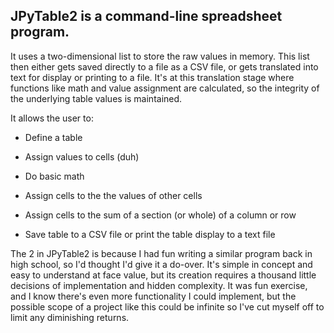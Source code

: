## JPyTable2 is a command-line spreadsheet program.

It uses a two-dimensional list to store the raw values in memory. This list then either gets saved directly to a file as a CSV file, or gets translated into text for display or printing to a file. It's at this translation stage where functions like math and value assignment are calculated, so the integrity of the underlying table values is maintained.

It allows the user to:

* Define a table

* Assign values to cells (duh)

* Do basic math

* Assign cells to the the values of other cells

* Assign cells to the sum of a section (or whole) of a column or row

* Save table to a CSV file or print the table display to a text file

The 2 in JPyTable2 is because I had fun writing a similar program back in high school, so I'd thought I'd give it a do-over. It's simple in concept and easy to understand at face value, but its creation requires a thousand little decisions of implementation and hidden complexity. It was fun exercise, and I know there's even more functionality I could implement, but the possible scope of a project like this could be infinite so I've cut myself off to limit any diminishing returns.